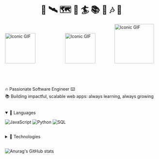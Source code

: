 <h1 align="center"> 📸 🛰️ 🗺️ 🌊 🏄 📚 🎸 🎶 🚀</h1>

<img src="https://i.pinimg.com/originals/d2/6a/b6/d26ab6e45a7d77b5f41704c31403d40c.gif" style="height: 100px; margin-bottom: 30px;" alt="Iconic GIF">&nbsp;&nbsp;&nbsp;&nbsp;&nbsp;&nbsp;&nbsp;&nbsp;&nbsp;&nbsp;&nbsp;&nbsp;&nbsp;&nbsp;&nbsp;&nbsp;&nbsp;&nbsp;&nbsp;&nbsp;&nbsp;&nbsp;&nbsp;&nbsp;&nbsp;<img src="https://i.kym-cdn.com/photos/images/original/001/123/732/1e7.gif" alt="Iconic GIF" style="height: 100px; margin-top: 10px" >&nbsp;&nbsp;&nbsp;&nbsp;&nbsp;&nbsp;&nbsp;&nbsp;&nbsp;&nbsp;&nbsp;&nbsp;&nbsp;&nbsp;&nbsp;&nbsp;<img src="https://i.pinimg.com/originals/1a/82/8a/1a828a1a4464e5fb83196b04efebc17d.gif" style="height: 130px; padding-top:" alt="Iconic GIF">

<br>

🔥 Passionate Software Engineer ⌨️ <br>
📚 Building impactful, scalable web apps: always learning, always growing <br>

<br>
<details open>
<summary>📜 Languages</summary>

![JavaScript](https://img.shields.io/badge/-JavaScript-000?&logo=JavaScript)
![Python](https://img.shields.io/badge/-Python-000?&logo=Python)
![SQL](https://img.shields.io/badge/-SQL-000?&logo=MySQL)

</details>

<br>

<details>
  <summary>🧪 Technologies</summary>

#### Frontend

![ReactJS](https://img.shields.io/badge/-React.js-000?&logo=React)
![Boostrap](https://img.shields.io/badge/-Boostrap-000?&logo=bootstrap)
![less](https://img.shields.io/badge/-less-000?&logo=less&logoColor=16537e)

#### Backend

![Django](https://img.shields.io/badge/-Django-000?&logo=django&logoColor=103e2e)
![Node.js](https://img.shields.io/badge/-Node.js-000?&logo=node.js)
![Express](https://img.shields.io/badge/-Express-000?&logo=express)
![Laravel](https://img.shields.io/badge/-Laravel-000?&logo=laravel)

#### Layout and Design

![Adobe Photoshop](https://img.shields.io/badge/-Adobe%20Photoshop-000?&logo=adobephotoshop)
![Adobe InDesign](https://img.shields.io/badge/-Adobe%20InDesign-000?&logo=adobeindesign)
![Adobe Lightroom](https://img.shields.io/badge/-Adobe%20Lightroom-000?&logo=adobelightroom)
![Adobe Premiere](https://img.shields.io/badge/-Adobe%20Premiere-000?&logo=adobepremierepro)
![Adobe AfterEffects](https://img.shields.io/badge/-Adobe%20AfterEffects-000?&logo=adobeaftereffects)
![AutoCAD](https://img.shields.io/badge/-AutoCAD-000?&logo=autocad)

#### Productivity Tools and Services

![Linux](https://img.shields.io/badge/-Linux-000?&logo=Linux)
![Docker](https://img.shields.io/badge/-Docker-000?&logo=Docker)
![WordPress](https://img.shields.io/badge/-WordPress-000?&logo=Wordpress)
![Redis](https://img.shields.io/badge/-Redis-000?&logo=Redis)

#### Database-related

a
![PostgreSQL](https://img.shields.io/badge/-PostgreSQL-000?&logo=postgresql)
![MySQL](https://img.shields.io/badge/-MySQL-000?&logo=mysql)
![SQlite](https://img.shields.io/badge/-SQlite-000?&logo=sqlite&logoColor=3d85c6)

</details>

<br>

![Anurag's GitHub stats](https://github-readme-stats.vercel.app/api?username=ecodivilas&theme=chartreuse-dark&show_icons=true&hide_border=true&show_icons=true&include_all_commits=true&count_private=true&line_height=21&icon_color=FFE400&bg_color=09131B&text_color=ffffff&border_color=0c1a25&cache_seconds=86400&hide=contribs,issues&card_width=500)
